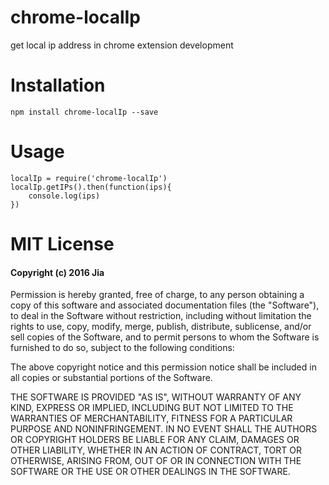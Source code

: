 # chrome-localIp
get local ip address in chrome extension development  
# Installation
```
npm install chrome-localIp --save  
```
# Usage
```
localIp = require('chrome-localIp')
localIp.getIPs().then(function(ips){
    console.log(ips)
})
```  
# MIT License

#### Copyright (c) 2016 Jia

Permission is hereby granted, free of charge, to any person obtaining a copy
of this software and associated documentation files (the "Software"), to deal
in the Software without restriction, including without limitation the rights
to use, copy, modify, merge, publish, distribute, sublicense, and/or sell
copies of the Software, and to permit persons to whom the Software is
furnished to do so, subject to the following conditions:

The above copyright notice and this permission notice shall be included in all
copies or substantial portions of the Software.

THE SOFTWARE IS PROVIDED "AS IS", WITHOUT WARRANTY OF ANY KIND, EXPRESS OR
IMPLIED, INCLUDING BUT NOT LIMITED TO THE WARRANTIES OF MERCHANTABILITY,
FITNESS FOR A PARTICULAR PURPOSE AND NONINFRINGEMENT. IN NO EVENT SHALL THE
AUTHORS OR COPYRIGHT HOLDERS BE LIABLE FOR ANY CLAIM, DAMAGES OR OTHER
LIABILITY, WHETHER IN AN ACTION OF CONTRACT, TORT OR OTHERWISE, ARISING FROM,
OUT OF OR IN CONNECTION WITH THE SOFTWARE OR THE USE OR OTHER DEALINGS IN THE
SOFTWARE.
